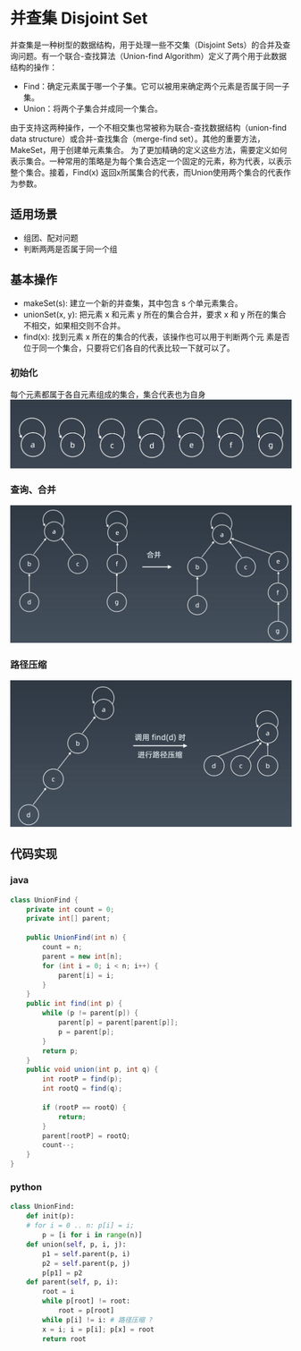 # 并查集 Disjoint Set
并查集是一种树型的数据结构，用于处理一些不交集（Disjoint Sets）的合并及查询问题。有一个联合-查找算法（Union-find Algorithm）定义了两个用于此数据结构的操作：
- Find：确定元素属于哪一个子集。它可以被用来确定两个元素是否属于同一子集。
- Union：将两个子集合并成同一个集合。

由于支持这两种操作，一个不相交集也常被称为联合-查找数据结构（union-find data structure）或合并-查找集合（merge-find set）。其他的重要方法，MakeSet，用于创建单元素集合。
为了更加精确的定义这些方法，需要定义如何表示集合。一种常用的策略是为每个集合选定一个固定的元素，称为代表，以表示整个集合。接着，Find(x) 返回x所属集合的代表，而Union使用两个集合的代表作为参数。

## 适用场景
- 组团、配对问题
- 判断两两是否属于同一个组

## 基本操作
- makeSet(s): 建立一个新的并查集，其中包含 s 个单元素集合。
- unionSet(x, y): 把元素 x 和元素 y 所在的集合合并，要求 x 和 y 所在的集合不相交，如果相交则不合并。
- find(x): 找到元素 x 所在的集合的代表，该操作也可以用于判断两个元 素是否位于同一个集合，只要将它们各自的代表比较一下就可以了。

### 初始化
每个元素都属于各自元素组成的集合，集合代表也为自身
![](../images/disjoint01.png)

### 查询、合并
![](../images/disjoint02.png)

### 路径压缩
![](../images/disjoint03.png)


## 代码实现
### java
```java
class UnionFind {
    private int count = 0;
    private int[] parent;

    public UnionFind(int n) {
        count = n;
        parent = new int[n];
        for (int i = 0; i < n; i++) {
            parent[i] = i;
        }
    }
    public int find(int p) {
        while (p != parent[p]) {
            parent[p] = parent[parent[p]];
            p = parent[p];
        }
        return p;
    }
    public void union(int p, int q) {
        int rootP = find(p);
        int rootQ = find(q);

        if (rootP == rootQ) {
            return;
        }
        parent[rootP] = rootQ;
        count--;
    }
}

```

### python
```python
class UnionFind:
    def init(p):
    # for i = 0 .. n: p[i] = i; 
        p = [i for i in range(n)]
    def union(self, p, i, j): 
        p1 = self.parent(p, i) 
        p2 = self.parent(p, j) 
        p[p1] = p2
    def parent(self, p, i):
        root = i
        while p[root] != root:
            root = p[root]
        while p[i] != i: # 路径压缩 ?
        x = i; i = p[i]; p[x] = root
        return root
```













